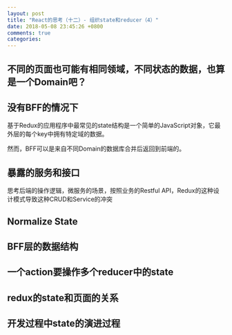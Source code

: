 ```yaml
---
layout: post
title: "React的思考（十二）- 组织state和reducer（4）"
date: 2018-05-08 23:45:26 +0800
comments: true
categories:
---
```


## 不同的页面也可能有相同领域，不同状态的数据，也算是一个Domain吧？

## 没有BFF的情况下

基于Redux的应用程序中最常见的state结构是一个简单的JavaScript对象，它最外层的每个key中拥有特定域的数据。

然而，BFF可以是来自不同Domain的数据库合并后返回到前端的。

## 暴露的服务和接口

思考后端的操作逻辑，微服务的场景，按照业务的Restful API，Redux的这种设计模式导致这种CRUD和Service的冲突

## Normalize State

## BFF层的数据结构

## 一个action要操作多个reducer中的state

## redux的state和页面的关系

## 开发过程中state的演进过程
